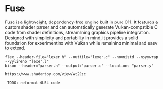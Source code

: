 # Fuse

Fuse is a lightweight, dependency-free engine built in pure C11. It features a custom shader parser and can automatically generate Vulkan-compatible C code from shader definitions, streamlining graphics pipeline integration. Designed with simplicity and portability in mind, it provides a solid foundation for experimenting with Vulkan while remaining minimal and easy to extend.

```
flex --header-file="lexer.h" --outfile="lexer.c" --nounistd --noyywrap --yylineno "lexer.l"
bison --header="parser.h" --output="parser.c" --locations "parser.y"
```

```
https://www.shadertoy.com/view/wt2Gzc
```

```
 TODO: reformat GLSL code
```